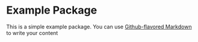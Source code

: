 # Example Package

This is a simple example package. You can use
[Github-flavored 
Markdown](https://guides.github.com/features/mastering-markdown/)
to write your content
